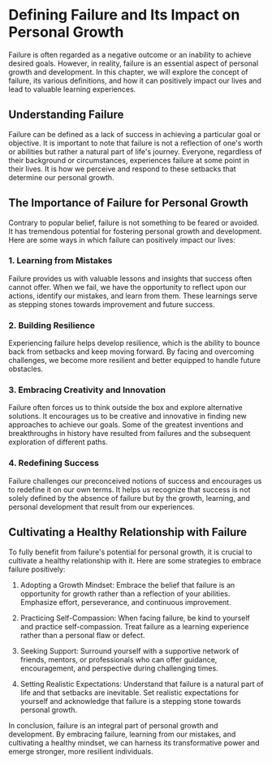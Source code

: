 Defining Failure and Its Impact on Personal Growth
=============================================================

Failure is often regarded as a negative outcome or an inability to achieve desired goals. However, in reality, failure is an essential aspect of personal growth and development. In this chapter, we will explore the concept of failure, its various definitions, and how it can positively impact our lives and lead to valuable learning experiences.

Understanding Failure
---------------------

Failure can be defined as a lack of success in achieving a particular goal or objective. It is important to note that failure is not a reflection of one's worth or abilities but rather a natural part of life's journey. Everyone, regardless of their background or circumstances, experiences failure at some point in their lives. It is how we perceive and respond to these setbacks that determine our personal growth.

The Importance of Failure for Personal Growth
---------------------------------------------

Contrary to popular belief, failure is not something to be feared or avoided. It has tremendous potential for fostering personal growth and development. Here are some ways in which failure can positively impact our lives:

### 1. Learning from Mistakes

Failure provides us with valuable lessons and insights that success often cannot offer. When we fail, we have the opportunity to reflect upon our actions, identify our mistakes, and learn from them. These learnings serve as stepping stones towards improvement and future success.

### 2. Building Resilience

Experiencing failure helps develop resilience, which is the ability to bounce back from setbacks and keep moving forward. By facing and overcoming challenges, we become more resilient and better equipped to handle future obstacles.

### 3. Embracing Creativity and Innovation

Failure often forces us to think outside the box and explore alternative solutions. It encourages us to be creative and innovative in finding new approaches to achieve our goals. Some of the greatest inventions and breakthroughs in history have resulted from failures and the subsequent exploration of different paths.

### 4. Redefining Success

Failure challenges our preconceived notions of success and encourages us to redefine it on our own terms. It helps us recognize that success is not solely defined by the absence of failure but by the growth, learning, and personal development that result from our experiences.

Cultivating a Healthy Relationship with Failure
-----------------------------------------------

To fully benefit from failure's potential for personal growth, it is crucial to cultivate a healthy relationship with it. Here are some strategies to embrace failure positively:

1. Adopting a Growth Mindset: Embrace the belief that failure is an opportunity for growth rather than a reflection of your abilities. Emphasize effort, perseverance, and continuous improvement.

2. Practicing Self-Compassion: When facing failure, be kind to yourself and practice self-compassion. Treat failure as a learning experience rather than a personal flaw or defect.

3. Seeking Support: Surround yourself with a supportive network of friends, mentors, or professionals who can offer guidance, encouragement, and perspective during challenging times.

4. Setting Realistic Expectations: Understand that failure is a natural part of life and that setbacks are inevitable. Set realistic expectations for yourself and acknowledge that failure is a stepping stone towards personal growth.

In conclusion, failure is an integral part of personal growth and development. By embracing failure, learning from our mistakes, and cultivating a healthy mindset, we can harness its transformative power and emerge stronger, more resilient individuals.
